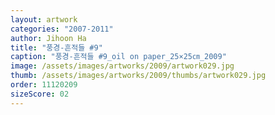 ```yaml
---
layout: artwork
categories: "2007-2011"
author: Jihoon Ha
title: "풍경-흔적들 #9"
caption: "풍경-흔적들 #9_oil on paper_25×25㎝_2009"
image: /assets/images/artworks/2009/artwork029.jpg
thumb: /assets/images/artworks/2009/thumbs/artwork029.jpg
order: 11120209
sizeScore: 02
---
```

